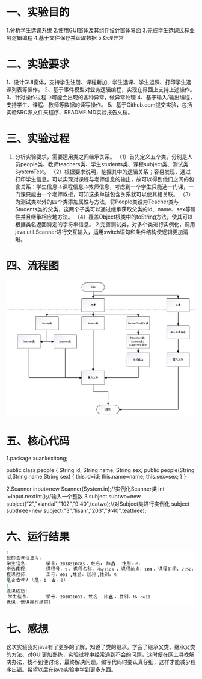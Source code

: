 # 一、实验目的
1.分析学生选课系统
2.使用GUI窗体及其组件设计窗体界面
3.完成学生选课过程业务逻辑编程
4.基于文件保存并读取数据
5.处理异常
# 二、实验要求
1、设计GUI窗体，支持学生注册、课程新加、学生选课、学生退课、打印学生选课列表等操作。
2、基于事件模型对业务逻辑编程，实现在界面上支持上述操作。
3、针对操作过程中可能会出现的各种异常，做异常处理
4、基于输入/输出编程，支持学生、课程、教师等数据的读写操作。
5、基于Github.com提交实验，包括实验SRC源文件夹程序、README.MD实验报告文档。
# 三、实验过程
1. 分析实验要求，需要运用类之间继承关系。
（1）首先定义五个类，分别是人员people类、教师teachers类、学生students类、课程subject类、测试类SystemTest。
（2）根据要求说明，挖掘其中的逻辑关系；容易发现，通过打印学生信息，可以实现对课程与老师信息的输出，故可以得到他们之间的包含关系：学生信息→课程信息→教师信息，考虑到一个学生只能选一门课，一门课只能由一个老师教授，可知这条单链包含关系就可以使其相关联。
（3）为测试类以外的四个类添加属性与方法，将People类设为Teacher类与Students类的父类，这两个子类可以通过继承获取父类的id、name、sex等属性并且继承相应地方法。
（4）覆盖Object根类中的toString方法，使其可以根据类名返回特定的字符串信息。
2.完善测试类，对多个类进行实例化，调用java.util.Scanner进行交互输入，运用switch语句和条件结构使逻辑更加清晰。
# 四、流程图
![](https://github.com/2018310783/5/blob/master/1.png)
# 五、核心代码
1.package xuankexitong;

public class people {
	    String id;
	    String name;
	    String sex;
	    public people(String id,String name,String sex) {
		     this.id=id;
		     this.name=name;
		     this.sex=sex;
	}
}

2.Scanner input=new Scanner(System.in);//实例化Scanner类
	int i=input.nextInt();//输入一个整数
3.subject subtwo=new subject("2","xiandai","102","9:40",teatwo);//对Subject类进行实例化
	subject subthree=new subject("3","lisan","203","9:40",teathree);
# 六、运行结果
![](https://github.com/2018310783/5/blob/master/2.png)
# 七、感想
这次实验我对java有了更多的了解，知道了类的继承。学会了继承父类、继承父类的方法、对GUI更加熟练，实验过程中经常遇到不会的问题，这时便在网上寻找解决办法，找不到便讨论，最终解决问题。编写代码时要认真仔细，这样才能减少程序出错。希望以后在java实验中学到更多东西。
